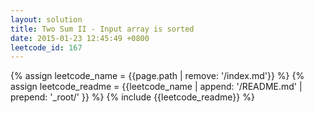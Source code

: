 ```yaml
---
layout: solution
title: Two Sum II - Input array is sorted
date: 2015-01-23 12:45:49 +0800
leetcode_id: 167
---
```

{% assign leetcode_name = {{page.path | remove: '/index.md'}}  %}
{% assign leetcode_readme = {{leetcode_name | append: '/README.md' | prepend: '_root/' }}  %}
{% include {{leetcode_readme}} %}
